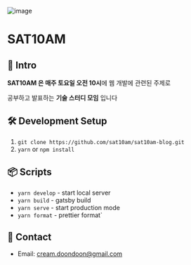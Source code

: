 ![image](https://user-images.githubusercontent.com/2585676/57175188-dda72280-6e83-11e9-8c4b-23f9622ef5d1.png)

# SAT10AM

## 👀 Intro
**SAT10AM 은 매주 토요일 오전 10시**에 웹 개발에 관련된 주제로

공부하고 발표하는 **기술 스터디 모임** 입니다

## 🛠 Development Setup
1. `git clone https://github.com/sat10am/sat10am-blog.git`
2. `yarn` or `npm install`

## 📦 Scripts
* `yarn develop` - start local server
* `yarn build` - gatsby build 
* `yarn serve` - start production mode 
* `yarn format` - prettier format`

## 💌 Contact
* Email: cream.doondoon@gmail.com
